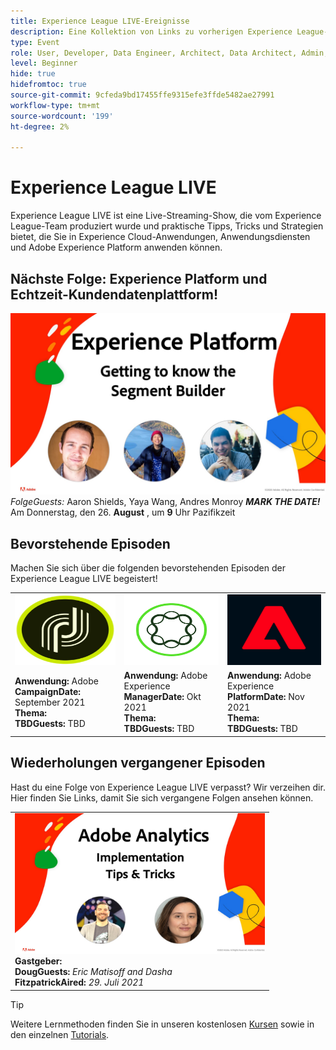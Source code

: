 ```yaml
---
title: Experience League LIVE-Ereignisse
description: Eine Kollektion von Links zu vorherigen Experience League-LIVE-Ereignissen
type: Event
role: User, Developer, Data Engineer, Architect, Data Architect, Admin, Leader
level: Beginner
hide: true
hidefromtoc: true
source-git-commit: 9cfeda9bd17455ffe9315efe3ffde5482ae27991
workflow-type: tm+mt
source-wordcount: '199'
ht-degree: 2%

---
```



# Experience League LIVE

Experience League LIVE ist eine Live-Streaming-Show, die vom Experience League-Team produziert wurde und praktische Tipps, Tricks und Strategien bietet, die Sie in Experience Cloud-Anwendungen, Anwendungsdiensten und Adobe Experience Platform anwenden können.

## Nächste Folge: Experience Platform und Echtzeit-Kundendatenplattform!

![nächste ](assets/exl-live-ep2-after-2.jpg)
*FolgeGuests:* Aaron Shields, Yaya Wang, Andres Monroy 
***MARK THE DATE!*** Am Donnerstag, den 26.  **August** , um  **9**  Uhr Pazifikzeit

## Bevorstehende Episoden

Machen Sie sich über die folgenden bevorstehenden Episoden der Experience League LIVE begeistert!

<table>
<tr>
  <td>
    <img height="113" width="200" alt="Adobe Campaign-Logo" src="assets/AdobeCampaignLogo.jpg" />
  </td>
  <td>
    <strong><img height="113" width="200" alt="Adobe AEM Logo" src="assets/aem-logo.png" /></strong>
  </td>
  <td>
    <strong><img height="113" width="200" alt="Adobe Campaign-Logo" src="assets/platform-logo.jpeg" /></strong>
  </td>
</tr>
<tr>
  <td>
    <strong>Anwendung: </strong> Adobe <br/>
    <strong>CampaignDate: </strong> September 2021<br/>
    <strong>Thema: </strong> <br/>
    <strong>TBDGuests:</strong> TBD
  </td>
  <td>
    <strong>Anwendung: </strong> Adobe Experience <br/>
    <strong>ManagerDate: </strong> Okt 2021<br/>
    <strong>Thema: </strong> <br/>
    <strong>TBDGuests:</strong> TBD
  </td>
  <td>
    <strong>Anwendung: </strong> Adobe Experience <br/>
    <strong>PlatformDate: </strong> Nov 2021<br/>
    <strong>Thema: </strong> <br/>
    <strong>TBDGuests:</strong> TBD
  </td>
</tr>
</table>

## Wiederholungen vergangener Episoden

Hast du eine Folge von Experience League LIVE verpasst? Wir verzeihen dir. Hier finden Sie Links, damit Sie sich vergangene Folgen ansehen können.

<table>
<tr>
  <td>
    <a href="https://www.youtube.com/watch?v=lxOvLCzEGBI">
      <img height="225" width="400" alt="Experience League LIVE" src="assets/exl-live-after2.jpg" />
    </a><br/>
    <b>Gastgeber: </b> <i></i><br/>
    <b>DougGuests:</b> <i>Eric Matisoff and Dasha </i><br/>
    <b>FitzpatrickAired:</b> <i>29. Juli 2021</i>

</td>

</tr>

</table>

>[!TIP]
>
>Weitere Lernmethoden finden Sie in unseren kostenlosen [Kursen](https://experienceleague.adobe.com/#dashboard/learning) sowie in den einzelnen [Tutorials](https://experienceleague.adobe.com/docs/home-tutorials.html).
